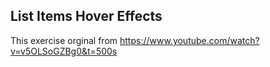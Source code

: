 ## List Items Hover Effects

This exercise orginal from https://www.youtube.com/watch?v=v5OLSoGZBg0&t=500s


